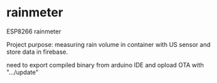 # rainmeter
ESP8266 rainmeter

Project purpose: measuring rain volume in container with US sensor and store data in firebase.

need to export compiled binary from arduino IDE and opload OTA with ".../update"

